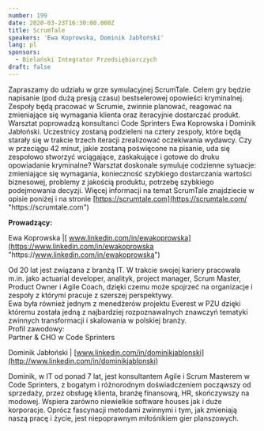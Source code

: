 ```yaml
---
number: 199
date: 2020-03-23T16:30:00.000Z
title: ScrumTale
speakers: 'Ewa Koprowska, Dominik Jabłoński'
lang: pl
sponsors:
  - Bielański Integrator Przedsiębiorczych
draft: false
---
```

Zapraszamy do udziału w grze symulacyjnej ScrumTale. Celem gry będzie napisanie (pod dużą presją czasu) bestselerowej opowieści kryminalnej. Zespoły będą pracować w Scrumie, zwinnie planować, reagować na zmieniające się wymagania klienta oraz iteracyjnie dostarczać produkt. Warsztat poprowadzą konsultanci Code Sprinters Ewa Koprowska i Dominik Jabłoński. Uczestnicy zostaną podzieleni na cztery zespoły, które będą starały się w trakcie trzech iteracji zrealizować oczekiwania wydawcy. Czy w przeciągu 42 minut, jakie zostaną poświęcone na pisanie, uda się zespołowo stworzyć wciągające, zaskakujące i gotowe do druku opowiadanie kryminalne? Warsztat doskonale symuluje codzienne sytuacje: zmieniające się wymagania, konieczność szybkiego dostarczania wartości biznesowej, problemy z jakością produktu, potrzebę szybkiego podejmowania decyzji. Więcej informacji na temat ScrumTale znajdziecie w opisie poniżej i na stronie [https://scrumtale.com](https://scrumtale.com/ "https\://scrumtale.com")

**Prowadzący:**

Ewa Koprowska |[ www.linkedin.com/in/ewakoprowska](https://www.linkedin.com/in/ewakoprowska "https\://www.linkedin.com/in/ewakoprowska")

Od 20 lat jest związana z branżą IT. W trakcie swojej kariery pracowała m.in. jako actuarial developer, analityk, project manager, Scrum Master, Product Owner i Agile Coach, dzięki czemu może spojrzeć na organizacje i zespoły z którymi pracuje z szerszej perspektywy.\
Ewa była również jednym z menedżerów projektu Everest w PZU dzięki któremu została jedną z najbardziej rozpoznawalnych znawczyń tematyki zwinnych transformacji i skalowania w polskiej branży.\
Profil zawodowy:\
Partner & CHO w Code Sprinters

Dominik Jabłoński |[](https://www.linkedin.com/in/dominik-jab%C5%82onski-7baa9265/ "https\://www.linkedin.com/in/dominik-jab%C5%82onski-7baa9265/") [www.linkedin.com/in/dominikjablonski](http://www.linkedin.com/in/dominikjablonski)

Dominik, w IT od ponad 7 lat, jest konsultantem Agile i Scrum Masterem w Code Sprinters, z bogatym i różnorodnym doświadczeniem począwszy od sprzedaży, przez obsługę klienta, branżę finansową, HR, skończywszy na modowej. Wspiera zarówno niewielkie software houses jak i duże korporacje. Oprócz fascynacji metodami zwinnymi i tym, jak zmieniają naszą pracę i życie, jest niepoprawnym miłośnikiem gier planszowych.